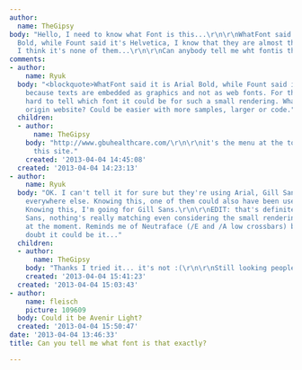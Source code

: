 ```yaml
---
author:
  name: TheGipsy
body: "Hello, I need to know what Font is this...\r\n\r\nWhatFont said it is Arial
  Bold, while Fount said it's Helvetica, I know that they are almost the same, but
  I think it's none of them...\r\n\r\nCan anybody tell me wht fontis that?\r\n"
comments:
- author:
    name: Ryuk
  body: "<blockquote>WhatFont said it is Arial Bold, while Fount said it's Helvetica</blockquote>\r\nProbably
    because texts are embedded as graphics and not as web fonts. For the rest, it's
    hard to tell which font it could be for such a small rendering. What's the sample
    origin website? Could be easier with more samples, larger or code."
  children:
  - author:
      name: TheGipsy
    body: "http://www.gbuhealthcare.com/\r\n\r\nit's the menu at the top right on
      this site."
    created: '2013-04-04 14:45:08'
  created: '2013-04-04 14:23:13'
- author:
    name: Ryuk
  body: "OK. I can't tell it for sure but they're using Arial, Gill Sans and Calibri
    everywhere else. Knowing this, one of them could also have been used for the menu.
    Knowing this, I'm going for Gill Sans.\r\n\r\nEDIT: that's definitely NOT Gill
    Sans, nothing's really matching even considering the small rendering... I'm clueless
    at the moment. Reminds me of Neutraface (/E and /A low crossbars) but I really
    doubt it could be it..."
  children:
  - author:
      name: TheGipsy
    body: "Thanks I tried it... it's not :(\r\n\r\nStill looking people..."
    created: '2013-04-04 15:41:23'
  created: '2013-04-04 15:03:43'
- author:
    name: fleisch
    picture: 109609
  body: Could it be Avenir Light?
  created: '2013-04-04 15:50:47'
date: '2013-04-04 13:46:33'
title: Can you tell me what font is that exactly?

---
```

